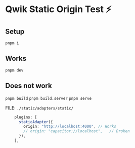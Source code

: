# Qwik Static Origin Test ⚡️

## Setup
`pnpm i`

## Works

`pnpm dev`

## Does not work

`pnpm build`
`pnpm build.server`
`pnpm serve`

FILE: `./static/adapters/static/`
```ts
    plugins: [
      staticAdapter({
        origin: "http://localhost:4000", // Works
        // origin: "capacitor://localhost",   // Broken
      }),
    ],
```